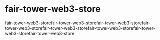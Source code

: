 # fair-tower-web3-store
fair-tower-web3-storefair-tower-web3-storefair-tower-web3-storefair-tower-web3-storefair-tower-web3-storefair-tower-web3-storefair-tower-web3-storefair-tower-web3-store
